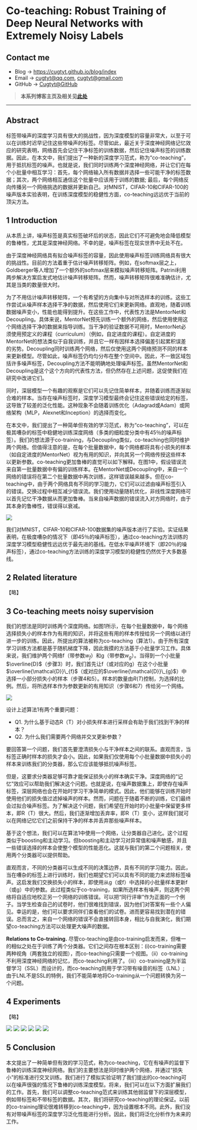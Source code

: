 # Co-teaching: Robust Training of Deep Neural Networks with Extremely Noisy Labels

## Contact me

* Blog -> <https://cugtyt.github.io/blog/index>
* Email -> <cugtyt@qq.com>, <cugtyt@gmail.com>
* GitHub -> [Cugtyt@GitHub](https://github.com/Cugtyt)

> **本系列博客主页及相关见**[**此处**](https://cugtyt.github.io/blog/papers/index)

---

<head>
    <script src="https://cdn.mathjax.org/mathjax/latest/MathJax.js?config=TeX-AMS-MML_HTMLorMML" type="text/javascript"></script>
    <script type="text/x-mathjax-config">
        MathJax.Hub.Config({
            tex2jax: {
            skipTags: ['script', 'noscript', 'style', 'textarea', 'pre'],
            inlineMath: [['$','$']]
            }
        });
    </script>
</head>

## Abstract

标签带噪声的深度学习具有很大的挑战性，因为深度模型的容量非常大，以至于可以在训练时迟早记住这些带噪声的标签。尽管如此，最近关于深度神经网络记忆效应的研究表明，网络首先会记住干净标签的训练数据，然后记住噪声标签的训练数据。因此，在本文中，我们提出了一种新的深度学习范式，称为“co-teaching”，用于抵抗标签的噪声。也就是说，我们同时训练两个深度神经网络，并让它们在每个小批量中相互学习：首先，每个网络输入所有数据并选择一些可能干净的标签数据；其次，两个网络相互通信这个批量中应该用于训练的数据; 最后，每个网络反向传播另一个网络挑选的数据并更新自己。对MNIST，CIFAR-10和CIFAR-100的噪声版本实验表明，在训练深度模型的稳健性方面，co-teaching远远优于当前的顶尖方法。

## 1 Introduction

从本质上讲，噪声标签是真实标签破坏后的状态，因此它们不可避免地会降低模型的鲁棒性，尤其是深度神经网络。不幸的是，噪声标签在现实世界中无处不在。

由于深度神经网络具有拟合噪声标签的容量，因此使用噪声标签训练网络具有很大的挑战性。目前的方法着重于估计噪声转移矩阵。例如，在softmax层之上，Goldberger等人增加了一个额外的softmax层来模拟噪声转移矩阵。Patrini利用两步解决方案启发式地估计噪声转移矩阵。然而，噪声转移矩阵很难准确估计，尤其是当类的数量很大时。

为了不用估计噪声转移矩阵，一个有希望的方向集中与对所选样本的训练。这些工作尝试从噪声样本选择干净的数据，然后使用它们来更新网络。直观地，随着训练数据噪声变小，性能也能得到提升。在这些工作中，代表性方法是MentorNet和Decoupling。具体来说，MentorNet预先训练一个额外的网络，然后使用使用这个网络选择干净的数据来指导训练。当干净的验证数据不可用时，MentorNet必须使用预定义的课程（curriculum）（例如，自定进度的课程）。自定进度的MentorNet的想法类似于自我训练，并且它一样有因样本选择偏差引起累积误差的劣势。Decoupling同时训练两个网络，然后仅使用这两个网络预测不同的样本来更新模型。尽管如此，噪声标签仍均匀分布在整个空间中。因此，不一致区域包括许多噪声标签，Decoupling方法不能明确地处理噪声标签。虽然MentorNet和Decoupling是这个这个方向的代表性方法，但仍然存在上述问题，这促使我们在研究中改进它们。

同时，深层模型一个有趣的观察是它们可以先记住简单样本，并随着训练而逐渐拟合难的样本。当存在噪声标签时，深度学习模型最终会记住这些错误给定的标签，这导致了较差的泛化性能。这种现象不会随着训练优化（Adagrad或Adam）或网络架构（MLP，Alexnet和Inception）的选择而变化。

在本文中，我们提出了一种简单但有效的学习范式，称为“co-teaching”，可以在极其嘈杂的标签中稳健地训练深度网络（多类的细粒度分类中有45％的噪声标签）。我们的想法源于co-training，与Decoupling类似，co-teaching也同时维护两个网络。但值得注意的是，在每个批量数据中，每个网络都将具有小损失的样本（如自定进度的MentorNet）视为有用的知识，并向其另一个网络传授这些样本以更新参数。co-teaching更加鲁棒的直觉可以如下解释。在图1中，假设错误流来自第一批量数据中有偏的训练样本。在MentorNet或Decoupling中，来自一个网络的错误将在第二个批量数据中再次训练，这样错误越来越多。但在co-teaching中，由于两个网络具有不同的学习能力，它们可以过滤由噪声标签引入的错误。交换过程中相互减少错误流。我们使用动量随机优化，非线性深度网络可以首先记忆干净数据从而更加鲁棒。当来自噪声数据的错误流入对方网络时，由于其本身的鲁棒性，错误得以衰减。

![](R/co-teach-fig1.png)

我们对MNIST，CIFAR-10和CIFAR-100数据集的噪声版本进行了实验。实证结果表明，在极度嘈杂的情况下（即45％的噪声标签），通过co-teaching方法训练的深度学习模型稳健性远远优于最先进的基线。在低水平噪声环境下（即20％的噪声标签），通过co-teaching方法训练的深度学习模型的稳健性仍然优于大多数基线。

## 2 Related literature
【略】

## 3 Co-teaching meets noisy supervision

我们的想法是同时训练两个深度网络。如图1所示，在每个批量数据中，每个网络选择损失小的样本作为有用的知识，并将这些有用的样本传授给另一个网络以进行进一步的训练。因此，所提出的算法被称为co-teaching（算法1）。由于所有深度学习训练方法都是基于随机梯度下降，因此我摸的方法基于小批量学习工作。具体来说，我们维护两个网络f（带参数$w_{f}$）和g（带参数$w_{g}$）。当得到一个小批量$\overline{D}$（步骤3）时，我们首先让f（或对应的g）在这个小批量$\overline{\mathcal{D}}\_{f}$（或对应的$\overline{\mathcal{D}}\_{g}$）中选择一小部分损失小的样本（步骤4和5）。样本的数量由$R(T)$控制，为选择的比例。然后，将所选样本作为参数更新的有用知识（步骤6和7）传给另一个网络。

![](R/co-teach-algo1.png)

设计上述算法1有两个重要问题：
* Q1. 为什么基于动态R（T）对小损失样本进行采样会有助于我们找到干净的样本？
* Q2. 为什么我们需要两个网络并交叉更新参数？

要回答第一个问题，我们首先要澄清损失小与干净样本之间的联系。直观而言，当标签正确时样本的损失才会小。因此，如果我们仅使用每个小批量数据中损失小的样本来训练我们的分类器，那么它应该能够抵抗噪声标签。

但是，这要求分类器足够可靠才能保证损失小的样本确实干净。深度网络的“记忆”效应可以帮助我们解决这个问题。也就是说，在噪声数据集上，即使存在噪声标签，深层网络也会在开始时学习干净简单的模式。因此，他们能够在训练开始时使用他们的损失值过滤掉噪声的样本。然而，问题在于随着不断的训练，它们最终会过拟合噪声标签。为了解决这个问题，我们希望在开始时的小批量中保留更多样本，即R（T）很大。然后，我们逐渐增加丢弃率，即R（T）变小，这样我们就可以在网络记忆它们之前保持干净的样本并丢弃那些噪声样本。

基于这个想法，我们可以在算法1中使用一个网络，让分类器自己进化。这个过程类似于boosting和主动学习。但boosting和主动学习对异常值和噪声敏感，并且一些错误选择的样本会使整个模型的性能恶化。这就与我们的第二个问题相关，使用两个分类器可以提供帮助。

直观而言，不同的分类器可以生成不同的决策边界，具有不同的学习能力。因此，当在嘈杂的标签上进行训练时，我们也期望它们可以具有不同的能力来滤除标签噪声。这启发我们交换损失小的样本，即使用从g（或f）中选择的小批量样本更新f（或g）中的参数。此过程类似于co-training，如果所选样本有噪声，则这两个网络将自适应地校正另一个网络的训练错误。可以把“同行评审”作为正面的一个例子。当学生检查自己的试卷时，他们很难找到错误，因为他们对答案有一些个人偏见。幸运的是，他们可以要求同伴们查看他们的试卷。进而更容易找到潜在的错误。总而言之，来自一个网络的错误不会直接转回本身，相比与自我演化，我们期望co-teaching方法可以处理更大噪声的数据。

**Relations to Co-training.** 尽管co-teaching是由co-training启发而来，但唯一的相似之处在于训练了两个分类器。它们之间存在根本区别：(i)co-training需要两种视角（两套独立的视图），而co-teaching只需要一个视图。（ii）co-training不利用深度神经网络的记忆，而co-teaching利用了。（iii）co-training是为半监督学习（SSL）而设计的，而co-teaching则用于学习带有噪音的标签（LNL）; 由于LNL不是SSL的特例，我们不能简单地将Co-training从一个问题转换为另一个问题。

## 4 Experiments

【略】

![](R/co-teach-tab1.png)
![](R/co-teach-tab2.png)
![](R/co-teach-tab3.png)
![](R/co-teach-fig3.png)
![](R/co-teach-fig4.png)
![](R/co-teach-fig5.png)

## 5 Conclusion

本文提出了一种简单但有效的学习范式，称为co-teaching，它在有噪声的监督下鲁棒的训练深度神经网络。我们的主要想法是同时维护两个网络，并通过“损失小”的标准进行交叉训练。我们进行了模拟实验证明了我们提出的co-teaching可以在噪声很强的情况下鲁棒的训练深度模型。将来，我们可以在以下方面扩展我们的工作。首先，我们可以调整co-teaching范式来训练其他弱监督下的深层模型，例如带标签和不带标签的数据。其次，我们将研究co-teaching的理论保证。以前的co-training理论很难转移到co-teaching中，因为设置根本不同。此外，我们没有对带噪声标签的深度学习泛化性能进行分析。因此，我们将泛化分析作为未来的工作。
